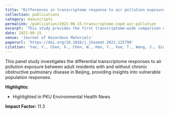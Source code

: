 ```yaml
---
title: "Differences in transcriptome response to air pollution exposure between adult residents with and without chronic obstructive pulmonary disease in Beijing: A panel study"
collection: publications
category: manuscripts
permalink: /publication/2021-08-15-transcriptome-copd-air-pollution
excerpt: 'This study provides the first transcriptome-wide comparison of PM2.5 responses between COPD patients and healthy adults. It identifies distinct molecular pathways—including Notch signaling and oxidative stress—advancing mechanistic understanding of pollution susceptibility and gene–environment interactions.'
date: 2021-08-15
venue: 'Journal of Hazardous Materials'
paperurl: 'https://doi.org/10.1016/j.jhazmat.2021.125790'
citation: 'Yao, Y., Chen, X., Chen, W., Han, Y., Xue, T., Wang, J., Qiu, X., Que, C., Zheng, M., & Zhu, T. (2021). Differences in transcriptome response to air pollution exposure between adult residents with and without chronic obstructive pulmonary disease in Beijing: A panel study. <i>Journal of Hazardous Materials</i>, 416, 125790.'
---
```


This panel study investigates the differential transcriptome responses to air pollution exposure between adult residents with and without chronic obstructive pulmonary disease in Beijing, providing insights into vulnerable population responses.

**Highlights:**
- Highlighted in PKU Environmental Health News

**Impact Factor:** 11.3
